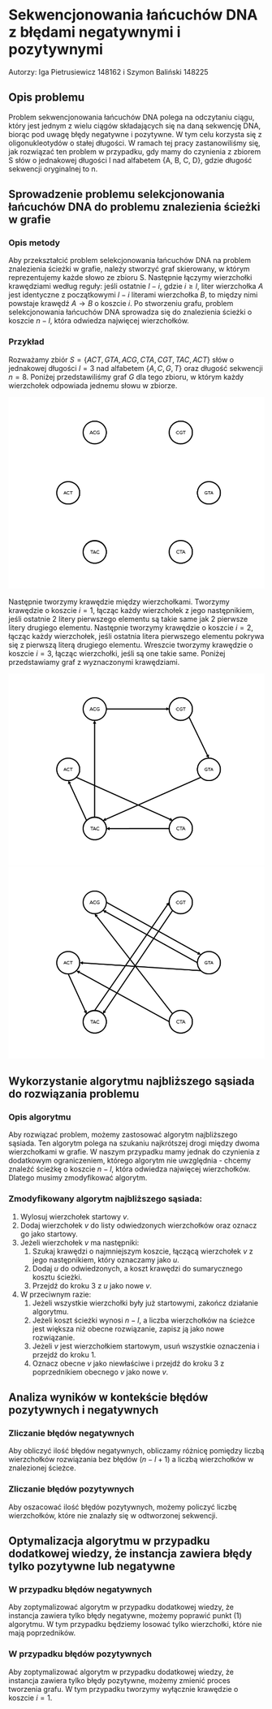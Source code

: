 # Sekwencjonowania łańcuchów DNA z błędami negatywnymi i pozytywnymi

Autorzy: Iga Pietrusiewicz 148162 i Szymon Baliński 148225

## Opis problemu
Problem sekwencjonowania łańcuchów DNA polega na odczytaniu ciągu, który jest jednym z wielu ciągów składających się na daną sekwencję DNA, biorąc pod uwagę błędy negatywne i pozytywne. W tym celu korzysta się z oligonukleotydów o stałej długości. W ramach tej pracy zastanowiliśmy się, jak rozwiązać ten problem w przypadku, gdy mamy do czynienia z zbiorem S słów o jednakowej długości l nad alfabetem {A, B, C, D}, gdzie długość sekwencji oryginalnej to n.

## Sprowadzenie problemu selekcjonowania łańcuchów DNA do problemu znalezienia ścieżki w grafie

### Opis metody
Aby przekształcić problem selekcjonowania łańcuchów DNA na problem znalezienia ścieżki w grafie, należy stworzyć graf skierowany, w którym reprezentujemy każde słowo ze zbioru S. Następnie łączymy wierzchołki krawędziami według reguły: jeśli ostatnie $l-i$, gdzie $i \ge l$, liter wierzchołka $A$ jest identyczne z początkowymi $l-i$ literami wierzchołka $B$, to między nimi powstaje krawędź $A \rightarrow B$ o koszcie $i$. Po stworzeniu grafu, problem selekcjonowania łańcuchów DNA sprowadza się do znalezienia ścieżki o koszcie $n-l$, która odwiedza najwięcej wierzchołków.

### Przykład
Rozważamy zbiór $S = \{ACT, GTA, ACG, CTA, CGT, TAC, ACT\}$ słów o jednakowej długości $l=3$ nad alfabetem $\{A, C, G, T\}$ oraz długość sekwencji $n=8$. Poniżej przedstawiliśmy graf $G$ dla tego zbioru, w którym każdy wierzchołek odpowiada jednemu słowu w zbiorze.

![Graf G bez krawędzi](figures/graf1.png)

Następnie tworzymy krawędzie między wierzchołkami. Tworzymy krawędzie o koszcie $i=1$, łącząc każdy wierzchołek z jego następnikiem, jeśli ostatnie 2 litery pierwszego elementu są takie same jak 2 pierwsze litery drugiego elementu. Następnie tworzymy krawędzie o koszcie $i=2$, łącząc każdy wierzchołek, jeśli ostatnia litera pierwszego elementu pokrywa się z pierwszą literą drugiego elementu. Wreszcie tworzymy krawędzie o koszcie $i=3$, łącząc wierzchołki, jeśli są one takie same. Poniżej przedstawiamy graf z wyznaczonymi krawędziami.

![Graf G z krawędziami o koszcie $i=1$](figures/graf2.png)
![Graf G z krawędziami o koszcie $i=2$](figures/graf3.png)

## Wykorzystanie algorytmu  najbliższego sąsiada do rozwiązania problemu

### Opis algorytmu
Aby rozwiązać problem, możemy zastosować algorytm najbliższego sąsiada. Ten algorytm polega na szukaniu najkrótszej drogi między dwoma wierzchołkami w grafie. W naszym przypadku mamy jednak do czynienia z dodatkowym ograniczeniem, którego algorytm nie uwzględnia - chcemy znaleźć ścieżkę o koszcie $n-l$, która odwiedza najwięcej wierzchołków. Dlatego musimy zmodyfikować algorytm.

### Zmodyfikowany algorytm najbliższego sąsiada:
1. Wylosuj wierzchołek startowy $v$.
2. Dodaj wierzchołek $v$ do listy odwiedzonych wierzchołków oraz oznacz go jako startowy.
3. Jeżeli wierzchołek $v$ ma następniki:
    1. Szukaj krawędzi o najmniejszym koszcie, łączącą wierzchołek $v$ z jego następnikiem, który oznaczamy jako $u$.
    2. Dodaj $u$ do odwiedzonych, a koszt krawędzi do sumarycznego kosztu ścieżki.
    3. Przejdź do kroku 3 z $u$ jako nowe $v$.
4. W przeciwnym razie:
    1. Jeżeli wszystkie wierzchołki były już startowymi, zakończ działanie algorytmu.
    2. Jeżeli koszt ścieżki wynosi $n-l$, a liczba wierzchołków na ścieżce jest większa niż obecne rozwiązanie, zapisz ją jako nowe rozwiązanie. 
    3. Jeżeli $v$ jest wierzchołkiem startowym, usuń wszystkie oznaczenia i przejdź do kroku 1.
    4. Oznacz obecne $v$ jako niewłaściwe i przejdź do kroku 3 z poprzednikiem obecnego $v$ jako nowe $v$.

## Analiza wyników w kontekście błędów pozytywnych i negatywnych

### Zliczanie błędów negatywnych
Aby obliczyć ilość błędów negatywnych, obliczamy różnicę pomiędzy liczbą wierzchołków rozwiązania bez błędów ($n-l+1$) a liczbą wierzchołków w znalezionej ścieżce.

### Zliczanie błędów pozytywnych
Aby oszacować ilość błędów pozytywnych, możemy policzyć liczbę wierzchołków, które nie znalazły się w odtworzonej sekwencji.

## Optymalizacja algorytmu w przypadku dodatkowej wiedzy, że instancja zawiera błędy tylko pozytywne lub negatywne

### W przypadku błędów negatywnych
Aby zoptymalizować algorytm w przypadku dodatkowej wiedzy, że instancja zawiera tylko błędy negatywne, możemy poprawić punkt $(1)$ algorytmu. W tym przypadku będziemy losować tylko wierzchołki, które nie mają poprzedników.

### W przypadku błędów pozytywnych
Aby zoptymalizować algorytm w przypadku dodatkowej wiedzy, że instancja zawiera tylko błędy pozytywne, możemy zmienić proces tworzenia grafu. W tym przypadku tworzymy wyłącznie krawędzie o koszcie $i=1$.
